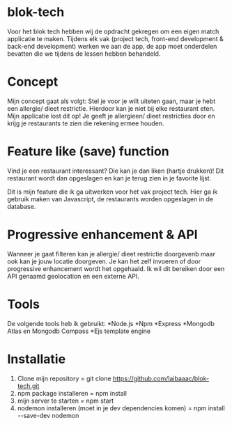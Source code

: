 # blok-tech
Voor het blok tech hebben wij de opdracht gekregen om een eigen match applicatie te maken. Tijdens elk vak (project tech, front-end development & back-end development) werken we aan de app, de app moet onderdelen bevatten die we tijdens de lessen hebben behandeld. 

# Concept 
Mijn concept gaat als volgt:
Stel je voor je wilt uiteten gaan, maar je hebt een allergie/ dieet restrictie. Hierdoor kan je niet bij elke restaurant eten. 
Mijn applicatie lost dit op! 
Je geeft je allergieen/ dieet restricties door en krijg je restaurants te zien die rekening ermee houden. 


# Feature like (save) function 
Vind je een restaurant interessant? 
Die kan je dan liken (hartje drukken)! 
Dit restaurant wordt dan opgeslagen en kan je terug zien in je favorite lijst. 

Dit is mijn feature die ik ga uitwerken voor het vak project tech. Hier ga ik gebruik maken van Javascript, de restaurants worden opgeslagen in de database.

# Progressive enhancement & API
Wanneer je gaat filteren kan je allergie/ dieet restrictie doorgevenb maar ook kan je jouw locatie doorgeven. 
Je kan het zelf invoeren of door progressive enhancement wordt het opgehaald. 
Ik wil dit bereiken door een API genaamd geolocation en een externe API. 

# Tools
De volgende tools heb ik gebruikt:
*Node.js
*Npm
*Express
*Mongodb Atlas en Mongodb Compass
*Ejs template engine

# Installatie

1. Clone mijn repository = git clone https://github.com/laibaaac/blok-tech.git
2. npm package installeren = npm install
3. mijn server te starten = npm start
4. nodemon installeren (moet in je dev dependencies komen) = npm install --save-dev nodemon
